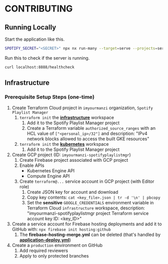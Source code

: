 # CONTRIBUTING

## Running Locally

Start the application like this.

```sh
SPOTIFY_SECRET="<SECRET>" npx nx run-many --target=serve --projects=server,ui
```

Run this to check if the server is running.

```sh
curl localhost:8888/healthcheck
```

## Infrastructure

### Prerequisite Setup Steps (one-time)

1. Create Terraform Cloud project in `imyourmanzi` organization, `Spotify Playlist Manager`
   1. `terraform init` the [**infrastructure**](infrastructure/) workspace
      1. Add it to the Spotify Playlist Manager project
      1. Create a Terraform variable `authorized_source_ranges` with an HCL value of `["<personal_ip>/32"]` and description: "IPv4 network blocks allowed to access the built GKE resources"
   1. `terraform init` the [**kubernetes**](kubernetes/) workspace
      1. Add it to the Spotify Playlist Manager project
1. Create GCP project (ID: `imyourmanzi-spotifyplaylistmgr`)
   1. Create Firebase project associated with GCP project
   1. Enable APIs
      - Kubernetes Engine API
      - Compute Engine API
   1. Create `terraform@...` service account in GCP project (with Editor role)
      1. Create JSON key for account and download
      1. Copy key contents: `cat <key_file>.json | tr -d '\n' | pbcopy`
      1. Set the **sensitive** `GOOGLE_CREDENTIALS` environment variable in Terraform Cloud `infrastructure` workspace, description: "imyourmanzi-spotifyplaylistmgr project Terraform service account key ID: <key_ID>"
1. Create a service account for Firebase hosting deployments and add it to GitHub with: `npx firebase init hosting:github`
   1. The **firebase-hosting-merge.yml** can be deleted (that's handled by [**application-deploy.yml**](.github/workflows/application-deploy.yml))
1. Create a `production` environment on GitHub
   1. Add required reviewers
   1. Apply to only protected branches
